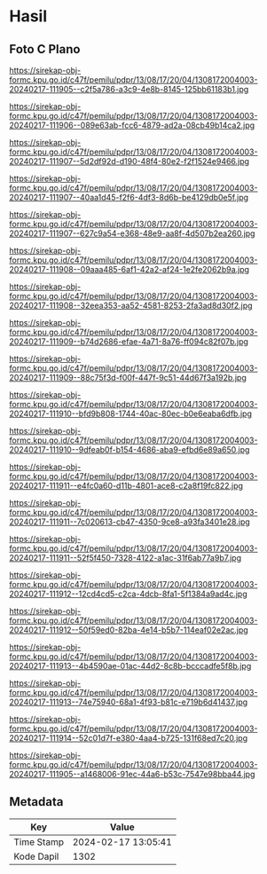 # Hasil

## Foto C Plano

https://sirekap-obj-formc.kpu.go.id/c47f/pemilu/pdpr/13/08/17/20/04/1308172004003-20240217-111905--c2f5a786-a3c9-4e8b-8145-125bb61183b1.jpg

https://sirekap-obj-formc.kpu.go.id/c47f/pemilu/pdpr/13/08/17/20/04/1308172004003-20240217-111906--089e63ab-fcc6-4879-ad2a-08cb49b14ca2.jpg

https://sirekap-obj-formc.kpu.go.id/c47f/pemilu/pdpr/13/08/17/20/04/1308172004003-20240217-111907--5d2df92d-d190-48f4-80e2-f2f1524e9466.jpg

https://sirekap-obj-formc.kpu.go.id/c47f/pemilu/pdpr/13/08/17/20/04/1308172004003-20240217-111907--40aa1d45-f2f6-4df3-8d6b-be4129db0e5f.jpg

https://sirekap-obj-formc.kpu.go.id/c47f/pemilu/pdpr/13/08/17/20/04/1308172004003-20240217-111907--627c9a54-e368-48e9-aa8f-4d507b2ea260.jpg

https://sirekap-obj-formc.kpu.go.id/c47f/pemilu/pdpr/13/08/17/20/04/1308172004003-20240217-111908--09aaa485-6af1-42a2-af24-1e2fe2062b9a.jpg

https://sirekap-obj-formc.kpu.go.id/c47f/pemilu/pdpr/13/08/17/20/04/1308172004003-20240217-111908--32eea353-aa52-4581-8253-2fa3ad8d30f2.jpg

https://sirekap-obj-formc.kpu.go.id/c47f/pemilu/pdpr/13/08/17/20/04/1308172004003-20240217-111909--b74d2686-efae-4a71-8a76-ff094c82f07b.jpg

https://sirekap-obj-formc.kpu.go.id/c47f/pemilu/pdpr/13/08/17/20/04/1308172004003-20240217-111909--88c75f3d-f00f-447f-9c51-44d67f3a192b.jpg

https://sirekap-obj-formc.kpu.go.id/c47f/pemilu/pdpr/13/08/17/20/04/1308172004003-20240217-111910--bfd9b808-1744-40ac-80ec-b0e6eaba6dfb.jpg

https://sirekap-obj-formc.kpu.go.id/c47f/pemilu/pdpr/13/08/17/20/04/1308172004003-20240217-111910--9dfeab0f-b154-4686-aba9-efbd6e89a650.jpg

https://sirekap-obj-formc.kpu.go.id/c47f/pemilu/pdpr/13/08/17/20/04/1308172004003-20240217-111911--e4fc0a60-d11b-4801-ace8-c2a8f19fc822.jpg

https://sirekap-obj-formc.kpu.go.id/c47f/pemilu/pdpr/13/08/17/20/04/1308172004003-20240217-111911--7c020613-cb47-4350-9ce8-a93fa3401e28.jpg

https://sirekap-obj-formc.kpu.go.id/c47f/pemilu/pdpr/13/08/17/20/04/1308172004003-20240217-111911--52f5f450-7328-4122-a1ac-31f6ab77a9b7.jpg

https://sirekap-obj-formc.kpu.go.id/c47f/pemilu/pdpr/13/08/17/20/04/1308172004003-20240217-111912--12cd4cd5-c2ca-4dcb-8fa1-5f1384a9ad4c.jpg

https://sirekap-obj-formc.kpu.go.id/c47f/pemilu/pdpr/13/08/17/20/04/1308172004003-20240217-111912--50f59ed0-82ba-4e14-b5b7-114eaf02e2ac.jpg

https://sirekap-obj-formc.kpu.go.id/c47f/pemilu/pdpr/13/08/17/20/04/1308172004003-20240217-111913--4b4590ae-01ac-44d2-8c8b-bcccadfe5f8b.jpg

https://sirekap-obj-formc.kpu.go.id/c47f/pemilu/pdpr/13/08/17/20/04/1308172004003-20240217-111913--74e75940-68a1-4f93-b81c-e719b6d41437.jpg

https://sirekap-obj-formc.kpu.go.id/c47f/pemilu/pdpr/13/08/17/20/04/1308172004003-20240217-111914--52c01d7f-e380-4aa4-b725-131f68ed7c20.jpg

https://sirekap-obj-formc.kpu.go.id/c47f/pemilu/pdpr/13/08/17/20/04/1308172004003-20240217-111905--a1468006-91ec-44a6-b53c-7547e98bba44.jpg


## Metadata

| Key        | Value               |
| ---------- | ------------------- |
| Time Stamp | 2024-02-17 13:05:41 |
| Kode Dapil | 1302                |



